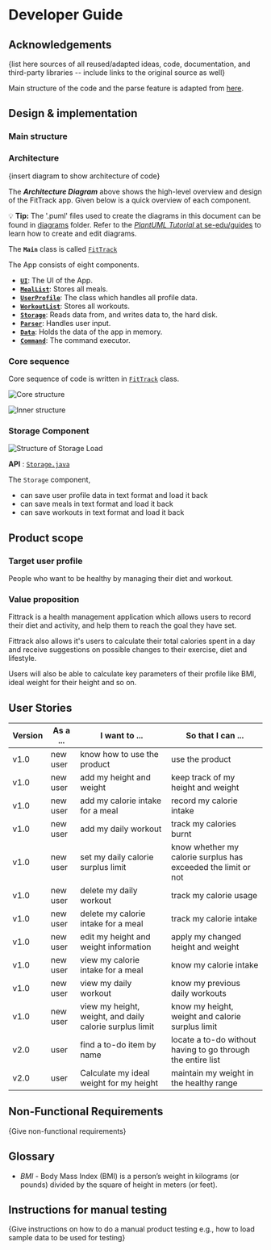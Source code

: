 # Developer Guide

## Acknowledgements

{list here sources of all reused/adapted ideas, code, documentation, and third-party libraries -- include links to the original source as well}

Main structure of the code and the parse feature is adapted from [here](https://github.com/se-edu/addressbook-level2).

## Design & implementation

### Main structure


### Architecture
{insert diagram to show architecture of code}

The ***Architecture Diagram*** above shows the high-level overview and design of the FitTrack app. 
Given below is a quick overview of each component.

<div markdown="span" class="alert alert-primary">

:bulb: **Tip:** The '.puml' files used to create the diagrams in this document can be found in [diagrams](./diagrams) 
folder. Refer to the [_PlantUML Tutorial_ at se-edu/guides](https://se-education.org/guides/tutorials/plantUml.html) 
to learn how to create and edit diagrams.

</div>

The **`Main`** class is called [`FitTrack`](../src/main/java/fittrack/FitTrack.java)

The App consists of eight components.
* [**`UI`**](#ui-component): The UI of the App.
* [**`MealList`**](#meal-list-component): Stores all meals.
* [**`UserProfile`**](#user-profile-component): The class which handles all profile data.
* [**`WorkoutList`**](#workout-list-component): Stores all workouts.
* [**`Storage`**](#storage-component): Reads data from, and writes data to, the hard disk.
* [**`Parser`**](#parser-component): Handles user input.
* [**`Data`**](#data-component): Holds the data of the app in memory.
* [**`Command`**](#command-component): The command executor.

### Core sequence
Core sequence of code is written in [`FitTrack`](../src/main/java/fittrack/FitTrack.java) class.

![Core structure](images/FitTrackOuter.svg "Outer Structure")

![Inner structure](images/FitTrackCore.svg "Core Structure")

### Storage Component
![Structure of Storage Load](images/StorageLoad.svg)

**API** : [`Storage.java`](../src/main/java/fittrack/storage/Storage.java)

The `Storage` component,
* can save user profile data in text format and load it back
* can save meals in text format and load it back
* can save workouts in text format and load it back

## Product scope
### Target user profile

People who want to be healthy by managing their diet and workout.

### Value proposition

Fittrack is a health management application which allows users to record their diet and activity, and help them to reach the goal they have set.

Fittrack also allows it's users to calculate their total calories spent in a day and receive suggestions
on possible changes to their exercise, diet and lifestyle.

Users will also be able to calculate key parameters of their profile like 
BMI, ideal weight for their height and so on.

## User Stories

|Version| As a ... | I want to ...                                          | So that I can ...                                             |
|--------|----------|--------------------------------------------------------|---------------------------------------------------------------|
|v1.0|new user| know how to use the product                            | use the product                                               |
|v1.0|new user| add my height and weight                               | keep track of my height and weight                            |
|v1.0|new user| add my calorie intake for a meal                       | record my calorie intake                                      |
|v1.0|new user| add my daily workout                                   | track my calories burnt                                       |
|v1.0|new user| set my daily calorie surplus limit                     | know whether my calorie surplus has exceeded the limit or not |
|v1.0|new user| delete my daily workout                                | track my calorie usage                                        |
|v1.0|new user| delete my calorie intake for a meal                    | track my calorie intake                                       |
|v1.0|new user| edit my height and weight information                  | apply my changed height and weight                            |
|v1.0|new user| view my calorie intake for a meal                      | know my calorie intake                                        |
|v1.0|new user| view my daily workout                                  | know my previous daily workouts                               |
|v1.0|new user| view my height, weight, and daily calorie surplus limit | know my height, weight and calorie surplus limit              |
|v2.0|user| find a to-do item by name                              | locate a to-do without having to go through the entire list   |
|v2.0|user| Calculate my ideal weight for my height                | maintain my weight in the healthy range                       |

## Non-Functional Requirements

{Give non-functional requirements}

## Glossary

* *BMI* - Body Mass Index (BMI) is a person’s weight in kilograms (or pounds) 
divided by the square of height in meters (or feet).


## Instructions for manual testing

{Give instructions on how to do a manual product testing e.g., how to load sample data to be used for testing}
